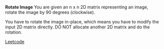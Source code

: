 **Rotate Image**
You are given an n x n 2D matrix representing an image, rotate the image by 90 degrees (clockwise).

You have to rotate the image in-place, which means you have to modify the input 2D matrix directly. DO NOT allocate another 2D matrix and do the rotation.

[Leetcode](https://leetcode.com/problems/rotate-image/description/?envType=study-plan-v2&envId=top-interview-150)
